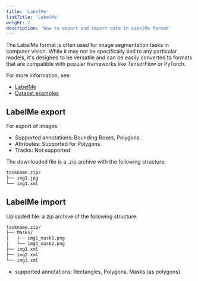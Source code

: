 ```yaml
---
title: 'LabelMe'
linkTitle: 'LabelMe'
weight: 2
description: 'How to export and import data in LabelMe format'
---
```


The LabelMe format is often used for image segmentation tasks in computer vision.
While it may not be specifically tied to any particular models,
it's designed to be versatile and can be easily converted to formats
that are compatible with popular frameworks like TensorFlow or PyTorch.

For more information, see:

- [LabelMe](http://labelme.csail.mit.edu/Release3.0)
- [Dataset examples](https://github.com/cvat-ai/datumaro/tree/v0.3/tests/assets/labelme_dataset)

## LabelMe export

For export of images:

- Supported annotations: Bounding Boxes, Polygons.
- Attributes: Supported for Polygons.
- Tracks: Not supported.

The downloaded file is a .zip archive with the following structure:

```bash
taskname.zip/
├── img1.jpg
└── img1.xml
```

## LabelMe import

Uploaded file: a zip archive of the following structure:

```bash
taskname.zip/
├── Masks/
|   ├── img1_mask1.png
|   └── img1_mask2.png
├── img1.xml
├── img2.xml
└── img3.xml
```

- supported annotations: Rectangles, Polygons, Masks (as polygons)